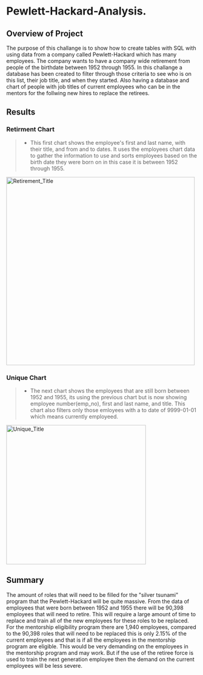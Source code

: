 # Pewlett-Hackard-Analysis.

## Overview of Project
 The purpose of this challange is to show how to create tables with SQL with using data from a company called Pewlett-Hackard which has many employees. The company wants to have a company wide retirement from people of the birthdate between 1952 through 1955. In this challange a database has been created to filter through those criteria to see who is on this list, their job title, and when they started. Also having a database and chart of people with job titles of current employees who can be in the mentors for the follwing new hires to replace the retirees.
## Results
### Retirment Chart
> - This first chart shows the employee's first and last name, with their title, and from and to dates. It uses the employees chart data to gather the information to use and sorts employees based on the birth date they were born on in this case it is between 1952 through 1955.
<img width="497" alt="Retirement_Title" src="https://user-images.githubusercontent.com/97326526/163705965-d53ea1d1-b3d8-4123-8ffe-dd572449cba9.PNG">

### Unique Chart
> - The next chart shows the employees that are still born between 1952 and 1955, its using the previous chart but is now showing employee number(emp_no), first and last name, and title. This chart also filters only those emloyees with a to date of 9999-01-01 which means currently employeed.
<img width="368" alt="Unique_Title" src="https://user-images.githubusercontent.com/97326526/163706321-70f03c3e-6259-4739-b9d3-c7fc67528e4f.PNG">


## Summary
  The amount of roles that will need to be filled for the "silver tsunami" program that the Pewlett-Hackard will be quite massive. From the data of employees that were born between 1952 and 1955 there will be 90,398 employees that will need to retire. This will require a large amount of time to replace and train all of the new employees for these roles to be replaced. For the mentorship eligibility program there are 1,940 employees, compared to the 90,398 roles that will need to be replaced this is only 2.15% of the current employees and that is if all the employees in the mentorship program are eligible. This would be very demanding on the employees in the mentorship program and may work. But if the use of the retiree force is used to train the next generation employee then the demand on the current employees will be less severe.
